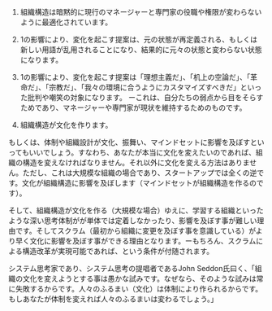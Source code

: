 1. 組織構造は暗黙的に現行のマネージャーと専門家の役職や権限が変わらないように最適化されています。

1. 1の影響により、変化を起こす提案は、元の状態が再定義される、もしくは新しい用語が乱用されることになり、結果的に元々の状態と変わらない状態になります。 

1. 1の影響により、変化を起こす提案は「理想主義だ」、「机上の空論だ」、「革命だ」、「宗教だ」、「我々の環境に合うようにカスタマイズすべきだ」といった批判や嘲笑の対象になります。 ーこれは、自分たちの弱点から目をそらすためであり、マネージャーや専門家が現状を維持するためのものです。

1. 組織構造が文化を作ります。

もしくは、体制や組織設計が文化、振舞い、マインドセットに影響を及ぼすといってもいいでしょう。すなわち、あなたが本当に文化を変えたいのであれば、組織の構造を変えなければなりません。それ以外に文化を変える方法はありません。ただし、これは大規模な組織の場合であり、スタートアップでは全くの逆です。文化が組織構造に影響を及ぼします（マインドセットが組織構造を作るのです）。

そして、組織構造が文化を作る（大規模な場合）ゆえに、学習する組織といったような深い思考体制がが単体では定着しなかったり、影響を及ぼす事が難しい理由です。そしてスクラム（最初から組織に変更を及ぼす事を意識している）がより早く文化に影響を及ぼす事ができる理由となります。ーもちろん、スクラムによる構造改革が実現可能であれば、という条件が付随されます。

システム思考家であり、システム思考の提唱者であるJohn Seddon氏曰く、「組織の文化を変えようとする事は愚かな試みです。なぜなら、そのような試みは常に失敗するからです。人々のふるまい（文化）は体制により作られるからです。もしあなたが体制を変えれば人々のふるまいは変わるでしょう。」
